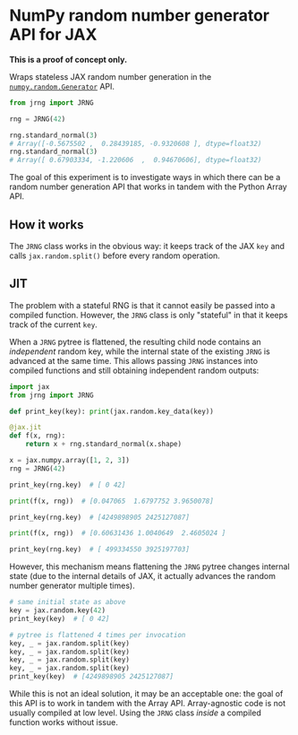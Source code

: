 # NumPy random number generator API for JAX

**This is a proof of concept only.**

Wraps stateless JAX random number generation in the
[`numpy.random.Generator`](generator) API.

```py
from jrng import JRNG

rng = JRNG(42)

rng.standard_normal(3)
# Array([-0.5675502 ,  0.28439185, -0.9320608 ], dtype=float32)
rng.standard_normal(3)
# Array([ 0.67903334, -1.220606  ,  0.94670606], dtype=float32)
```

The goal of this experiment is to investigate ways in which there can be a
random number generation API that works in tandem with the Python Array API.

## How it works

The `JRNG` class works in the obvious way: it keeps track of the JAX `key` and
calls `jax.random.split()` before every random operation.

## JIT

The problem with a stateful RNG is that it cannot easily be passed into a
compiled function. However, the `JRNG` class is only "stateful" in that it
keeps track of the current `key`.

When a `JRNG` pytree is flattened, the resulting child node contains an
_independent_ random key, while the internal state of the existing `JRNG` is
advanced at the same time. This allows passing `JRNG` instances into compiled
functions and still obtaining independent random outputs:

```py
import jax
from jrng import JRNG

def print_key(key): print(jax.random.key_data(key))

@jax.jit
def f(x, rng):
    return x + rng.standard_normal(x.shape)

x = jax.numpy.array([1, 2, 3])
rng = JRNG(42)

print_key(rng.key)  # [ 0 42]

print(f(x, rng))  # [0.047065  1.6797752 3.9650078]

print_key(rng.key)  # [4249898905 2425127087]

print(f(x, rng))  # [0.60631436 1.0040649  2.4605024 ]

print_key(rng.key)  # [ 499334550 3925197703]
```

However, this mechanism means flattening the `JRNG` pytree changes internal
state (due to the internal details of JAX, it actually advances the random
number generator multiple times).

```py
# same initial state as above
key = jax.random.key(42)
print_key(key)  # [ 0 42]

# pytree is flattened 4 times per invocation
key, _ = jax.random.split(key)
key, _ = jax.random.split(key)
key, _ = jax.random.split(key)
key, _ = jax.random.split(key)
print_key(key)  # [4249898905 2425127087]
```

While this is not an ideal solution, it may be an acceptable one: the goal of
this API is to work in tandem with the Array API. Array-agnostic code is not
usually compiled at low level. Using the `JRNG` class _inside_ a compiled
function works without issue.

[generator]: https://numpy.org/doc/stable/reference/random/generator.html
